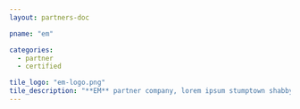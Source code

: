 ```yaml
---
layout: partners-doc

pname: "em"

categories: 
  - partner
  - certified

tile_logo: "em-logo.png"
tile_description: "**EM** partner company, lorem ipsum stumptown shabby chic pour-over roof party DIY normcore. Actually artisan organic occupy, Wes Anderson ugh whatever pour-over gastropub selvage."
---
```



